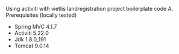 Using activiti with vietlis landregistration project boilerplate code
A. Prerequisites (locally tested)
- Spring MVC 4.1.7
- Activiti 5.22.0
- Jdk 1.8.0_191
- Tomcat 9.0.14
